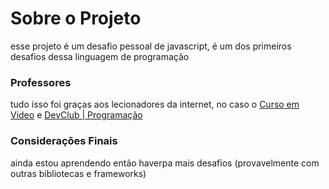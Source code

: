 # Sobre o Projeto
esse projeto é um desafio pessoal de javascript, é um dos primeiros desafios dessa linguagem de programação

### Professores
tudo isso foi graças aos lecionadores da internet, no caso o [Curso em Video](https://www.cursoemvideo.com/) e [DevClub | Programação](https://youtube.com/@canaldevclub?si=Xt_0zfK9skSUyuMg)

### Considerações Finais
ainda estou aprendendo então haverpa mais desafios (provavelmente com outras bibliotecas e frameworks)
